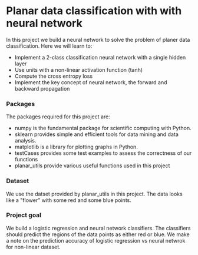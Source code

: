 # Planar data classification with with neural network

In this project we build a neural network to solve the problem of planer data classification. Here we will learn to:

- Implement a 2-class classification neural network with a single hidden layer
- Use units with a non-linear activation function (tanh)
- Compute the cross entropy loss
- Implement the key concept of neural network, the forward and backward propagation

### Packages
The packages required for this project are:

- numpy is the fundamental package for scientific computing with Python.
- sklearn provides simple and efficient tools for data mining and data analysis.
- matplotlib is a library for plotting graphs in Python.
- testCases provides some test examples to assess the correctness of our functions
- planar_utils provide various useful functions used in this project

### Dataset
We use the datset provided by planar_utils in this project. The data looks like a "flower" with some red and some blue points. 

### Project goal
We build a logistic regression and neural network classifiers. The classifiers should predict the regions of the data points as either red or blue. We make a note on the prediction accuracy of logistic regression vs neural netwrok for non-linear dataset.

